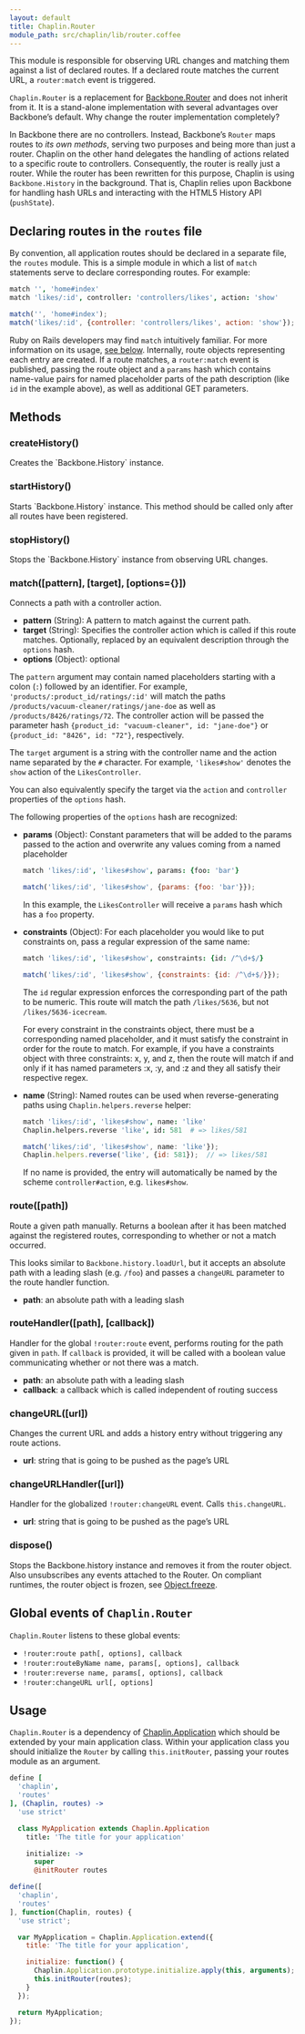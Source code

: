 ```yaml
---
layout: default
title: Chaplin.Router
module_path: src/chaplin/lib/router.coffee
---
```


This module is responsible for observing URL changes and matching them against a list of declared routes. If a declared route matches the current URL, a `router:match` event is triggered.

`Chaplin.Router` is a replacement for [Backbone.Router](http://documentcloud.github.com/backbone/#Router) and does not inherit from it. It is a stand-alone implementation with several advantages over Backbone’s default. Why change the router implementation completely?

In Backbone there are no controllers. Instead, Backbone’s `Router` maps routes to *its own methods*, serving two purposes and being more than just a router. Chaplin on the other hand delegates the handling of actions related to a specific route to controllers. Consequently, the router is really just a router. While the router has been rewritten for this purpose, Chaplin is using `Backbone.History` in the background. That is, Chaplin relies upon Backbone for handling hash URLs and interacting with the HTML5 History API (`pushState`).

## Declaring routes in the `routes` file

By convention, all application routes should be declared in a separate file, the `routes` module. This is a simple module in which a list of `match` statements serve to declare corresponding routes. For example:

```coffeescript
match '', 'home#index'
match 'likes/:id', controller: 'controllers/likes', action: 'show'
```

```javascript
match('', 'home#index');
match('likes/:id', {controller: 'controllers/likes', action: 'show'});
```

Ruby on Rails developers may find `match` intuitively familiar. For more information on its usage, [see below](#match). Internally, route objects representing each entry are created. If a route matches, a `router:match` event is published, passing the route object and a `params` hash which contains name-value pairs for named placeholder parts of the path description (like `id` in the example above), as well as additional GET parameters.

<h2 id="methods">Methods</h2>

<h3 class="module-member" id="createHistory">createHistory()</h3>
Creates the `Backbone.History` instance.

<h3 class="module-member" id="startHistory">startHistory()</h3>
Starts `Backbone.History` instance. This method should be called only after all routes have been registered.

<h3 class="module-member" id="stopHistory">stopHistory()</h3>
Stops the `Backbone.History` instance from observing URL changes.

<h3 class="module-member" id="match">match([pattern], [target], [options={}])</h3>

Connects a path with a controller action.

* **pattern** (String): A pattern to match against the current path.
* **target** (String): Specifies the controller action which is called if this route matches. Optionally, replaced by an equivalent description through the `options` hash.
* **options** (Object): optional

The `pattern` argument may contain named placeholders starting with a colon (`:`) followed by an identifier. For example, `'products/:product_id/ratings/:id'` will match the paths
`/products/vacuum-cleaner/ratings/jane-doe` as well as `/products/8426/ratings/72`. The controller action will be passed the parameter hash `{product_id: "vacuum-cleaner", id: "jane-doe"}` or `{product_id: "8426", id: "72"}`, respectively.

The `target` argument is a string with the controller name and the action name separated by the `#` character. For example, `'likes#show'` denotes the `show` action of the `LikesController`.

You can also equivalently specify the target via the `action` and `controller` properties of the  `options` hash.

The following properties of the `options` hash are recognized:

* **params** (Object): Constant parameters that will be added to the params passed to the action and overwrite any values coming from a named placeholder

    ```coffeescript
    match 'likes/:id', 'likes#show', params: {foo: 'bar'}
    ```

    ```javascript
    match('likes/:id', 'likes#show', {params: {foo: 'bar'}});
    ```

    In this example, the `LikesController` will receive a `params` hash which has a `foo` property.

* **constraints** (Object): For each placeholder you would like to put constraints on, pass a regular expression of the same name:

    ```coffeescript
    match 'likes/:id', 'likes#show', constraints: {id: /^\d+$/}
    ```

    ```javascript
    match('likes/:id', 'likes#show', {constraints: {id: /^\d+$/}});
    ```

    The `id` regular expression enforces the corresponding part of the path to be numeric. This route will match the path `/likes/5636`, but not `/likes/5636-icecream`.

    For every constraint in the constraints object, there must be a corresponding named placeholder, and it must satisfy the constraint in order for the route to match.
    For example, if you have a constraints object with three constraints: x, y, and z, then the route will match if and only if it has named parameters :x, :y, and :z and they all satisfy their respective regex.

* **name** (String): Named routes can be used when reverse-generating paths using `Chaplin.helpers.reverse` helper:

    ```coffeescript
    match 'likes/:id', 'likes#show', name: 'like'
    Chaplin.helpers.reverse 'like', id: 581  # => likes/581
    ```

    ```javascript
    match('likes/:id', 'likes#show', name: 'like'});
    Chaplin.helpers.reverse('like', {id: 581});  // => likes/581
    ```
    If no name is provided, the entry will automatically be named by the scheme `controller#action`, e.g. `likes#show`.

<h3 class="module-member" id="route">route([path])</h3>

Route a given path manually. Returns a boolean after it has been matched against the registered routes, corresponding to whether or not a match occurred.

This looks similar to `Backbone.history.loadUrl`, but it accepts an absolute path with a leading slash (e.g. `/foo`) and passes a `changeURL` parameter to the route handler function.

* **path**: an absolute path with a leading slash

<h3 class="module-member" id="routeHandler">routeHandler([path], [callback])</h3>

Handler for the global `!router:route` event, performs routing for the path given in `path`. If `callback` is provided, it will be called with a boolean value communicating whether or not there was a match.

* **path**: an absolute path with a leading slash
* **callback**: a callback which is called independent of routing success

<h3 class="module-member" id="changeURL">changeURL([url])</h3>

Changes the current URL and adds a history entry without triggering any route actions.

* **url**: string that is going to be pushed as the page’s URL

<h3 class="module-member" id="changeURLHandler">changeURLHandler([url])</h3>

Handler for the globalized `!router:changeURL` event. Calls `this.changeURL`.

* **url**: string that is going to be pushed as the page’s URL

<h3 class="module-member" id="dispose">dispose()</h3>

Stops the Backbone.history instance and removes it from the router object. Also unsubscribes any events attached to the Router. On compliant runtimes, the router object is frozen, see [Object.freeze](https://developer.mozilla.org/en/JavaScript/Reference/Global_Objects/Object/freeze).

## Global events of `Chaplin.Router`

`Chaplin.Router` listens to these global events:

* `!router:route path[, options], callback`
* `!router:routeByName name, params[, options], callback`
* `!router:reverse name, params[, options], callback`
* `!router:changeURL url[, options]`

## Usage
`Chaplin.Router` is a dependency of [Chaplin.Application](./chaplin.application.html) which should be extended by your main application class. Within your application class you should initialize the `Router` by calling `this.initRouter`, passing your routes module as an argument.

```coffeescript
define [
  'chaplin',
  'routes'
], (Chaplin, routes) ->
  'use strict'

  class MyApplication extends Chaplin.Application
    title: 'The title for your application'

    initialize: ->
      super
      @initRouter routes
```

```javascript
define([
  'chaplin',
  'routes'
], function(Chaplin, routes) {
  'use strict';

  var MyApplication = Chaplin.Application.extend({
    title: 'The title for your application',

    initialize: function() {
      Chaplin.Application.prototype.initialize.apply(this, arguments);
      this.initRouter(routes);
    }
  });

  return MyApplication;
});
```
